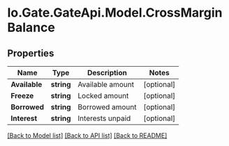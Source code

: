 
# Io.Gate.GateApi.Model.CrossMarginBalance

## Properties

Name | Type | Description | Notes
------------ | ------------- | ------------- | -------------
**Available** | **string** | Available amount | [optional] 
**Freeze** | **string** | Locked amount | [optional] 
**Borrowed** | **string** | Borrowed amount | [optional] 
**Interest** | **string** | Interests unpaid | [optional] 

[[Back to Model list]](../README.md#documentation-for-models)
[[Back to API list]](../README.md#documentation-for-api-endpoints)
[[Back to README]](../README.md)
